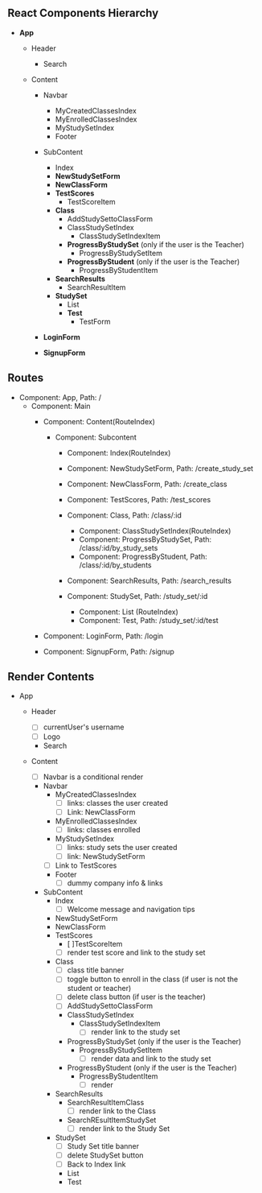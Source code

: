 ## React Components Hierarchy

* **App**
  * Header
    * Search


  * Content
    * Navbar
      * MyCreatedClassesIndex
      * MyEnrolledClassesIndex
      * MyStudySetIndex
      * Footer
    * SubContent
      * Index
      * **NewStudySetForm**
      * **NewClassForm**
      * **TestScores**
        * TestScoreItem
      * **Class**
        * AddStudySettoClassForm
        * ClassStudySetIndex
          * ClassStudySetIndexItem
        * **ProgressByStudySet** (only if the user is the Teacher)
          * ProgressByStudySetItem
        * **ProgressByStudent** (only if the user is the Teacher)
          * ProgressByStudentItem
      * **SearchResults**
        * SearchResultItem
      * **StudySet**
        * List
        * **Test**
          * TestForm

    * **LoginForm**
    * **SignupForm**

## Routes

* Component: App, Path: /
  * Component: Main
    * Component: Content(RouteIndex)
      * Component: Subcontent
        * Component: Index(RouteIndex)
        * Component: NewStudySetForm, Path: /create_study_set
        * Component: NewClassForm, Path: /create_class
        * Component: TestScores, Path: /test_scores
        * Component: Class, Path: /class/:id
          * Component: ClassStudySetIndex(RouteIndex)
          * Component: ProgressByStudySet, Path: /class/:id/by_study_sets
          * Component: ProgressByStudent, Path: /class/:id/by_students

        * Component: SearchResults, Path: /search_results

        * Component: StudySet, Path: /study_set/:id
          * Component: List (RouteIndex)
          * Component: Test, Path: /study_set/:id/test

    * Component: LoginForm, Path: /login
    * Component: SignupForm, Path: /signup

## Render Contents
* App
  * Header
    - [ ] currentUser's username
    - [ ] Logo
    * Search

  * Content
    - [ ] Navbar is a conditional render
    * Navbar
      * MyCreatedClassesIndex
        - [ ] links: classes the user created
        - [ ] Link: NewClassForm
      * MyEnrolledClassesIndex
        - [ ] links: classes enrolled
      * MyStudySetIndex
        - [ ] links: study sets the user created
        - [ ] link: NewStudySetForm
      - [ ] Link to TestScores
      * Footer
        - [ ] dummy company info & links

    * SubContent
      * Index
        - [ ] Welcome message and navigation tips
      * NewStudySetForm
      * NewClassForm
      * TestScores
          - [ ]TestScoreItem
          - [ ] render test score and link to the study set
      * Class
        - [ ] class title banner
        - [ ] toggle button to enroll in the class (if user is not the student or teacher)
        - [ ] delete class button (if user is the teacher)
        - [ ] AddStudySettoClassForm
        * ClassStudySetIndex
          * ClassStudySetIndexItem
            - [ ] render link to the study set
        * ProgressByStudySet (only if the user is the Teacher)
          * ProgressByStudySetItem
            - [ ] render data and link to the study set
        * ProgressByStudent (only if the user is the Teacher)
          * ProgressByStudentItem
            - [ ] render <li>
      * SearchResults
        * SearchResultItemClass
          - [ ] render link to the Class
        * SearchREsultItemStudySet
          - [ ] render link to the Study Set

      * StudySet
        - [ ] Study Set title banner
        - [ ] delete StudySet button
        - [ ] Back to Index link
        * List
        * Test
